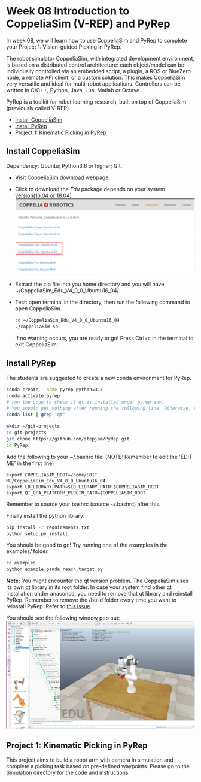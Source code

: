 # Week 08 Introduction to CoppeliaSim (V-REP) and PyRep
In week 08, we will learn how to use CoppeliaSim and PyRep to complete your Project 1: Vision-guided Picking in PyRep.

The robot simulator CoppeliaSim, with integrated development environment, is based on a distributed control architecture: each object/model can be individually controlled via an embedded script, a plugin, a ROS or BlueZero node, a remote API client, or a custom solution. This makes CoppeliaSim very versatile and ideal for multi-robot applications. Controllers can be written in C/C++, Python, Java, Lua, Matlab or Octave.

PyRep is a toolkit for robot learning research, built on top of CoppeliaSim (previously called V-REP).

- [Install CoppeliaSim](#Install-CoppeliaSim)
- [Install PyRep](#Install-PyRep)
- [Project 1: Kinematic Picking in PyRep](#Project-1:-Kinematic-Picking-in-PyRep)

## Install CoppeliaSim
Dependency: Ubuntu; Python3.6 or higher; Git.

- Visit [CoppeliaSim download webpage](https://www.coppeliarobotics.com/ubuntuVersions).

- Click to download the *Edu* package depends on your system version(16.04 or 18.04)
![](downloads_webpage.png)

- Extract the zip file into you home directory and you will have ~/CoppeliaSim_Edu_V4_0_0_Ubuntu16_04/

- Test: open terminal in the directory, then run the following command to open CoppeliaSim.
    ```bash
    cd ~/CoppeliaSim_Edu_V4_0_0_Ubuntu16_04
    ./coppeliaSim.sh
    ```
    If no warning occurs, you are ready to go! Press Ctrl+c in the terminal to exit CoppeliaSim.

## Install PyRep  
The students are suggested to create a new conda environment for PyRep.
```bash
conda create --name pyrep python=3.7
conda activate pyrep
# run the code to check if qt is installed under pyrep env.
# You should get nothing after running the following line. Otherwise, refer to the note to remove the qt under pyrep env
conda list | grep 'qt'
```

```bash
mkdir ~/git-projects
cd git-projects
git clone https://github.com/stepjam/PyRep.git
cd PyRep
```
Add the following to your ~/.bashrc file: (NOTE: Remember to edit the 'EDIT ME' in the first line)
```
export COPPELIASIM_ROOT=/home/EDIT ME/CoppeliaSim_Edu_V4_0_0_Ubuntu16_04
export LD_LIBRARY_PATH=$LD_LIBRARY_PATH:$COPPELIASIM_ROOT
export QT_QPA_PLATFORM_PLUGIN_PATH=$COPPELIASIM_ROOT
```
Remember to source your bashrc (source ~/.bashrc) after this.

Finally install the python library:
```bash
pip install -r requirements.txt
python setup.py install
```
You should be good to go! Try running one of the examples in the examples/ folder.
```bash
cd examples
python example_panda_reach_target.py
```
**Note:** You  might encounter the qt version problem. The CoppeliaSim uses its own qt library in its root folder. In case your system find other qt installation under anaconda, you need to remove that qt library and reinstall PyRep. Remember to remove the /build folder every time you want to reinstall PyRep. Refer to [this issue](https://github.com/stepjam/PyRep/issues/76).

You should see the following window pop out:
![](exmple_panda_reach_target.png)

## Project 1: Kinematic Picking in PyRep
This project aims to build a robot arm with camera in simulation and complete a picking task based on pre-defined waypoints. Please go to the [Simulation](../Simulation) directory for the code and instructions.
